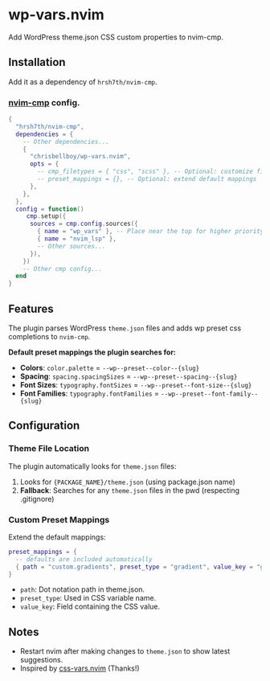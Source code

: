 # wp-vars.nvim

Add WordPress theme.json CSS custom properties to nvim-cmp.

## Installation

Add it as a dependency of `hrsh7th/nvim-cmp`.

### [nvim-cmp](https://github.com/hrsh7th/nvim-cmp) config.

```lua
{
  "hrsh7th/nvim-cmp",
  dependencies = {
    -- Other dependencies...
    {
      "chrisbellboy/wp-vars.nvim",
      opts = {
        -- cmp_filetypes = { "css", "scss" }, -- Optional: customize filetypes
        -- preset_mappings = {}, -- Optional: extend default mappings
      },
    },
  },
  config = function()
     cmp.setup({
      sources = cmp.config.sources({
        { name = "wp_vars" }, -- Place near the top for higher priority.
        { name = "nvim_lsp" },
        -- Other sources...
      }),
    })
    -- Other cmp config...
  end
}
```

## Features

The plugin parses WordPress `theme.json` files and adds wp preset css completions to `nvim-cmp`.

**Default preset mappings the plugin searches for:**

- **Colors**: `color.palette` = `--wp--preset--color--{slug}`
- **Spacing**: `spacing.spacingSizes` = `--wp--preset--spacing--{slug}`
- **Font Sizes**: `typography.fontSizes` = `--wp--preset--font-size--{slug}`
- **Font Families**: `typography.fontFamilies` = `--wp--preset--font-family--{slug}`

## Configuration

### Theme File Location

The plugin automatically looks for `theme.json` files:

1. Looks for `{PACKAGE_NAME}/theme.json` (using package.json name)
2. **Fallback**: Searches for any `theme.json` files in the pwd (respecting .gitignore)

### Custom Preset Mappings

Extend the default mappings:

```lua
preset_mappings = {
  -- defaults are included automatically
  { path = "custom.gradients", preset_type = "gradient", value_key = "gradient" },
}
```

- `path`: Dot notation path in theme.json.
- `preset_type`: Used in CSS variable name.
- `value_key`: Field containing the CSS value.

## Notes

- Restart nvim after making changes to `theme.json` to show latest suggestions.
- Inspired by [css-vars.nvim](https://github.com/jdrupal-dev/css-vars.nvim) (Thanks!)

